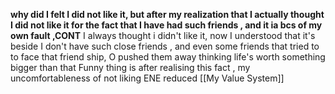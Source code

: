 **why did I felt I did not like it, but after my realization that I actually thought I did not like it for the fact that I have had such friends , and it ia bcs of my own fault ,CONT** I always thought i didn't like it, now I understood that it's beside I don't have such close friends , and even some friends that tried to to face that friend ship, O pushed them away thinking life's worth something bigger than that Funny thing is after realising this fact , my uncomfortableness of not liking ENE reduced
[[My Value System]]
